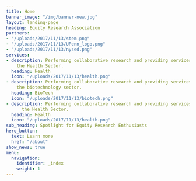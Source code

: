```yaml
---
title: Home
banner_image: "/img/banner-new.jpg"
layout: landing-page
heading: Equity Research Association
partners:
- "/uploads/2017/11/13/stem.png"
- "/uploads/2017/11/13/UPenn_logo.png"
- "/uploads/2017/11/13/nysed.png"
services:
- description: Performing collaborative research and providing services to support
    the Health Sector.
  heading: Health
  icon: "/uploads/2017/11/13/health.png"
- description: Performing collaborative research and providing services to support
    the biotechnology sector.
  heading: BioTech
  icon: "/uploads/2017/11/13/biotech.png"
- description: Performing collaborative research and providing services to support
      the Health Sector.
  heading: Health
  icon: "/uploads/2017/11/13/health.png"
sub_heading: Spotlight for Equity Research Enthusiasts
hero_button:
  text: Learn more
  href: "/about"
show_news: true
menu:
  navigation:
    identifier: _index
    weight: 1
---
```

